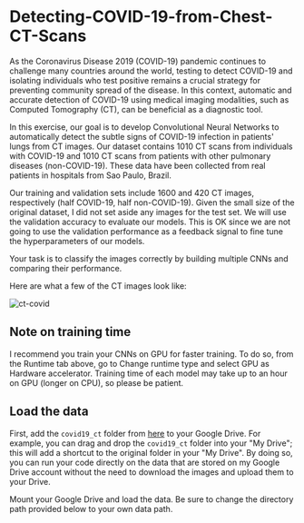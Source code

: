 # Detecting-COVID-19-from-Chest-CT-Scans

As the Coronavirus Disease 2019 (COVID-19) pandemic continues to challenge many countries around the world, testing to detect COVID-19 and isolating individuals who test positive remains a crucial strategy for preventing community spread of the disease. In this context, automatic and accurate detection of COVID-19 using medical imaging modalities, such as Computed Tomography (CT), can be beneficial as a diagnostic tool.

In this exercise, our goal is to develop Convolutional Neural Networks to automatically detect the subtle signs of COVID-19 infection in patients' lungs from CT images. Our dataset contains 1010 CT scans from individuals with COVID-19 and 1010 CT scans from patients with other pulmonary diseases (non-COVID-19). These data have been collected from real patients in hospitals from Sao Paulo, Brazil. 

Our training and validation sets include 1600 and 420 CT images, respectively (half COVID-19, half non-COVID-19). Given the small size of the original dataset, I did not set aside any images for the test set. We will use the validation accuracy to evaluate our models. This is OK since we are not going to use the validation performance as a feedback signal to fine tune the hyperparameters of our models. 

Your task is to classify the images correctly by building multiple CNNs and comparing their performance.

Here are what a few of the CT images look like:

![ct-covid](https://www.dropbox.com/s/r9lld9dj7875rsw/ct-covid.jpg?dl=1)


## Note on training time

I recommend you train your CNNs on GPU for faster training. To do so, from the Runtime tab above, go to Change runtime type and select GPU as Hardware accelerator. Training time of each model may take up to an hour on GPU (longer on CPU), so please be patient.


## Load the data

First, add the `covid19_ct` folder from [here](https://drive.google.com/drive/folders/11-2z9P45FtJJPm9LbipVMAnNZ36kMQUH) to your Google Drive. For example, you can drag and drop the `covid19_ct` folder into your "My Drive"; this will add a shortcut to the original folder in your "My Drive". By doing so, you can run your code directly on the data that are stored on my Google Drive account without the need to download the images and upload them to your Drive. 

Mount your Google Drive and load the data. Be sure to change the directory path provided below to your own data path.
